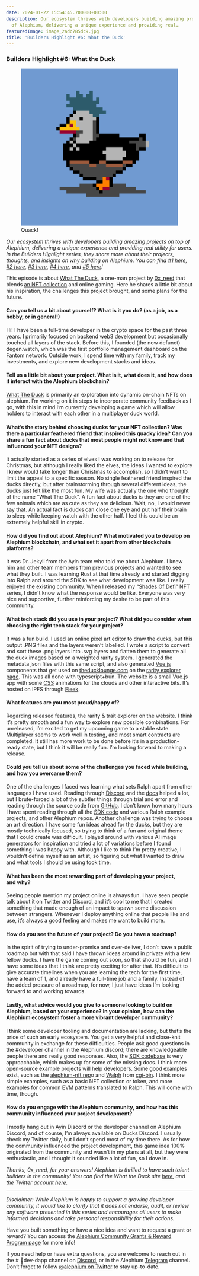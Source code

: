 ```yaml
---
date: 2024-01-22 15:54:45.700000+00:00
description: Our ecosystem thrives with developers building amazing projects on top
  of Alephium, delivering a unique experience and providing real…
featuredImage: image_2adc785dc9.jpg
title: 'Builders Highlight #6: What the Duck'
---
```


### **Builders Highlight \#6: What the Duck**

<figure id="2030" class="graf graf--figure graf-after--h3">
<img src="image_2adc785dc9.jpg" class="graf-image" data-image-id="0*e7sk7oVRFYRyya07" data-width="1440" data-height="1438" data-is-featured="true" />
<figcaption>Quack!</figcaption>
</figure>

_Our ecosystem thrives with developers building amazing projects on top of Alephium, delivering a unique experience and providing real utility for users. In the Builders Highlight series, they share more about their projects, thoughts, and insights on why building on Alephium. You can find_ <a href="https://medium.com/@alephium/builders-highlight-sezame-wallet-ddb4aeb61881" class="markup--anchor markup--p-anchor" data-href="https://medium.com/@alephium/builders-highlight-sezame-wallet-ddb4aeb61881" rel="noopener" target="_blank"><em>#1 here</em></a>_,_ <a href="https://medium.com/@alephium/builders-highlight-alphpaca-nfts-99c69775f04c" class="markup--anchor markup--p-anchor" data-href="https://medium.com/@alephium/builders-highlight-alphpaca-nfts-99c69775f04c" rel="noopener" target="_blank"><em>#2 here</em></a>, <a href="https://medium.com/@alephium/builders-highlight-3-ayin-6be4a6bd4ec2" class="markup--anchor markup--p-anchor" data-href="https://medium.com/@alephium/builders-highlight-3-ayin-6be4a6bd4ec2" rel="noopener" target="_blank"><em>#3 here</em></a>, <a href="https://medium.com/@alephium/builders-highlight-4-no-trust-verify-9ea495ca826f" class="markup--anchor markup--p-anchor" data-href="https://medium.com/@alephium/builders-highlight-4-no-trust-verify-9ea495ca826f" rel="noopener" target="_blank"><em>#4 here</em></a>, _and_ <a href="https://medium.com/@alephium/builders-highlight-5-deadrare-d5ff90d6161e" class="markup--anchor markup--p-anchor" data-href="https://medium.com/@alephium/builders-highlight-5-deadrare-d5ff90d6161e" target="_blank"><em>#5 here</em></a>_!_

This episode is about <a href="https://theducklounge.com/#/" class="markup--anchor markup--p-anchor" data-href="https://theducklounge.com/#/" rel="noopener" target="_blank">What The Duck</a>, a one-man project by <a href="https://twitter.com/0x_reed" class="markup--anchor markup--p-anchor" data-href="https://twitter.com/0x_reed" rel="noopener" target="_blank">0x_reed</a> that blends <a href="https://deadrare.io/collection/what-the-duck" class="markup--anchor markup--p-anchor" data-href="https://deadrare.io/collection/what-the-duck" rel="noopener" target="_blank">an NFT collection</a> and online gaming. Here he shares a little bit about his inspiration, the challenges this project brought, and some plans for the future.

#### **Can you tell us a bit about yourself? What is it you do? (as a job, as a hobby, or in general!)**

Hi! I have been a full-time developer in the crypto space for the past three years. I primarily focused on backend web3 development but occasionally touched all layers of the stack. Before this, I founded (the now defunct) degen.watch, which was the first portfolio management dashboard on the Fantom network. Outside work, I spend time with my family, track my investments, and explore new development stacks and ideas.

#### **Tell us a little bit about your project. What is it, what does it, and how does it interact with the Alephium blockchain?**

<a href="https://twitter.com/alph_ducks" class="markup--anchor markup--p-anchor" data-href="https://twitter.com/alph_ducks" rel="noopener" target="_blank">What The Duck</a> is primarily an exploration into dynamic on-chain NFTs on alephium. I’m working on it in steps to incorporate community feedback as I go, with this in mind I’m currently developing a game which will allow holders to interact with each other in a multiplayer duck world.

#### **What’s the story behind choosing ducks for your NFT collection? Was there a particular feathered friend that inspired this quacky idea? Can you share a fun fact about ducks that most people might not know and that influenced your NFT designs?**

It actually started as a series of elves I was working on to release for Christmas, but although I really liked the elves, the ideas I wanted to explore I knew would take longer than Christmas to accomplish, so I didn’t want to limit the appeal to a specific season. No single feathered friend inspired the ducks directly, but after brainstorming through several different ideas, the ducks just felt like the most fun. My wife was actually the one who thought of the name “What The Duck”. A fun fact about ducks is they are one of the few animals which are as cute as they are delicious. Wait, no, I would never say that. An actual fact is ducks can close one eye and put half their brain to sleep while keeping watch with the other half. I feel this could be an extremely helpful skill in crypto.

#### **How did you find out about Alephium? What motivated you to develop on Alephium blockchain, and what set it apart from other blockchain platforms?**

It was Dr. Jekyll from the Ayin team who told me about Alephium. I knew him and other team members from previous projects and wanted to see what they built. I was learning Rust at that time already and started digging into Ralph and around the SDK to see what development was like. I really enjoyed the existing community. When I released my “<a href="https://deadrare.io/collection/shades-of-defi" class="markup--anchor markup--p-anchor" data-href="https://deadrare.io/collection/shades-of-defi" rel="noopener" target="_blank">Shades Of Defi</a>” NFT series, I didn’t know what the response would be like. Everyone was very nice and supportive, further reinforcing my desire to be part of this community.

#### **What tech stack did you use in your project? What did you consider when choosing the right tech stack for your project?**

It was a fun build. I used an online pixel art editor to draw the ducks, but this output .PNG files and the layers weren’t labelled. I wrote a script to convert and sort these .png layers into .svg layers and flatten them to generate all the duck images based on a weighted rarity system. I generated the metadata json files with this same script, and also generated <a href="https://vuejs.org/" class="markup--anchor markup--p-anchor" data-href="https://vuejs.org/" rel="noopener" target="_blank">Vue.js</a> components that get used on <a href="https://theducklounge.com/#/" class="markup--anchor markup--p-anchor" data-href="https://theducklounge.com/#/" rel="noopener" target="_blank">theducklounge.com</a> on the <a href="https://theducklounge.com/#/nest" class="markup--anchor markup--p-anchor" data-href="https://theducklounge.com/#/nest" rel="noopener" target="_blank">rarity explorer page</a>. This was all done with typescript+bun. The website is a small Vue.js app with some <a href="https://en.wikipedia.org/wiki/CSS" class="markup--anchor markup--p-anchor" data-href="https://en.wikipedia.org/wiki/CSS" rel="noopener" target="_blank">CSS</a> animations for the clouds and other interactive bits. It’s hosted on IPFS through <a href="https://fleek.co/hosting/" class="markup--anchor markup--p-anchor" data-href="https://fleek.co/hosting/" rel="noopener" target="_blank">Fleek</a>.

#### **What features are you most proud/happy of?**

Regarding released features, the rarity & trait explorer on the website. I think it’s pretty smooth and a fun way to explore new possible combinations. For unreleased, I’m excited to get my upcoming game to a stable state. Multiplayer seems to work well in testing, and most smart contracts are completed. It still has more work to be done before it’s in a production-ready state, but I think it will be really fun. I’m looking forward to making a release.

#### **Could you tell us about some of the challenges you faced while building, and how you overcame them?**

One of the challenges I faced was learning what sets Ralph apart from other languages I have used. Reading through <a href="http://alephium.org/discord" class="markup--anchor markup--p-anchor" data-href="http://alephium.org/discord" rel="noopener" target="_blank">Discord</a> and the <a href="http://docs.alephium.org" class="markup--anchor markup--p-anchor" data-href="http://docs.alephium.org" rel="noopener" target="_blank">docs</a> helped a lot, but I brute-forced a lot of the subtler things through trial and error and reading through the source code from <a href="http://github.com/alephium" class="markup--anchor markup--p-anchor" data-href="http://github.com/alephium" rel="noopener" target="_blank">GitHub</a>. I don’t know how many hours I have spent reading through all the <a href="https://github.com/alephium/alephium-web3" class="markup--anchor markup--p-anchor" data-href="https://github.com/alephium/alephium-web3" rel="noopener" target="_blank">SDK code</a> and various Ralph example projects, and other Alephium repos. Another challenge was trying to choose an art direction. I have some fun ideas ahead for the ducks, but they are mostly technically focused, so trying to think of a fun and original theme that I could create was difficult. I played around with various AI image generators for inspiration and tried a lot of variations before I found something I was happy with. Although I like to think I’m pretty creative, I wouldn’t define myself as an artist, so figuring out what I wanted to draw and what tools I should be using took time.

#### What has been the most rewarding part of developing your project, and why?

Seeing people mention my project online is always fun. I have seen people talk about it on Twitter and Discord, and it’s cool to me that I created something that made enough of an impact to spawn some discussion between strangers. Whenever I deploy anything online that people like and use, it’s always a good feeling and makes me want to build more.

#### **How do you see the future of your project? Do you have a roadmap?**

In the spirit of trying to under-promise and over-deliver, I don’t have a public roadmap but with that said I have thrown ideas around in private with a few fellow ducks. I have the game coming out soon, so that should be fun, and I have some ideas that I think are pretty exciting for after that. It’s difficult to give accurate timelines when you are learning the tech for the first time, have a team of 1, and already have a full-time job and a family. Instead of the added pressure of a roadmap, for now, I just have ideas I’m looking forward to and working towards.

#### Lastly, what advice would you give to someone looking to build on Alephium, based on your experience? In your opinion, how can the Alephium ecosystem foster a more vibrant developer community?

I think some developer tooling and documentation are lacking, but that’s the price of such an early ecosystem. You get a very helpful and close-knit community in exchange for these difficulties. People ask good questions in the \#developer channel in the Alephium discord; there are knowledgeable people there and really good responses. Also, the <a href="https://github.com/alephium/alephium-web3" class="markup--anchor markup--p-anchor" data-href="https://github.com/alephium/alephium-web3" rel="noopener" target="_blank">SDK codebase</a> is very approachable, which makes up for some of the missing docs. I think more open-source example projects will help developers. Some good examples exist, such as the <a href="https://github.com/alephium/alephium-nft" class="markup--anchor markup--p-anchor" data-href="https://github.com/alephium/alephium-nft" rel="noopener" target="_blank">alephium-nft rep</a>o and <a href="https://github.com/notrustverify/walph-contracts" class="markup--anchor markup--p-anchor" data-href="https://github.com/notrustverify/walph-contracts" rel="noopener" target="_blank">Walph</a> from <a href="https://twitter.com/cg1_bin" class="markup--anchor markup--p-anchor" data-href="https://twitter.com/cg1_bin" rel="noopener" target="_blank">cgi-bin</a>. I think more simple examples, such as a basic NFT collection or token, and more examples for common EVM patterns translated to Ralph. This will come with time, though.

#### **How do you engage with the Alephium community, and how has this community influenced your project development?**

I mostly hang out in Ayin Discord or the developer channel on Alephium Discord, and of course, I’m always available on Ducks Discord. I usually check my Twitter daily, but I don’t spend most of my time there. As for how the community influenced the project development, this game idea 100% originated from the community and wasn’t in my plans at all, but they were enthusiastic, and I thought it sounded like a lot of fun, so I dove in.

_Thanks, 0x_reed, for your answers! Alephium is thrilled to have such talent builders in the community! You can find the What the Duck site_ <a href="http://theducklounge.com" class="markup--anchor markup--p-anchor" data-href="http://theducklounge.com" rel="noopener" target="_blank"><em>here</em></a>_, and the Twitter account_ <a href="http://twitter.com/alph_ducks" class="markup--anchor markup--p-anchor" data-href="http://twitter.com/alph_ducks" rel="noopener" target="_blank"><em>here</em></a>_._

---

_Disclaimer: While Alephium is happy to support a growing developer community, it would like to clarify that it does not endorse, audit, or review any software presented in this series and encourages all users to make informed decisions and take personal responsibility for their actions._

Have you built something or have a nice idea and want to request a grant or reward? You can access the <a href="https://github.com/alephium/community/blob/master/Grant%26RewardProgram.md" class="markup--anchor markup--p-anchor" data-href="https://github.com/alephium/community/blob/master/Grant%26RewardProgram.md" rel="noopener ugc nofollow noopener" target="_blank">Alephium Community Grants &amp; Reward Program page</a> for more info!

If you need help or have extra questions, you are welcome to reach out in the \# 🎨dev-dapp channel on <a href="https://alephium.org/discord/" class="markup--anchor markup--p-anchor" data-href="https://alephium.org/discord/" rel="noopener ugc nofollow noopener" target="_blank">Discord</a>, or in the Alephium <a href="https://t.me/alephiumgroup" class="markup--anchor markup--p-anchor" data-href="https://t.me/alephiumgroup" rel="noopener ugc nofollow noopener" target="_blank">Telegram</a> channel. Don’t forget to follow <a href="https://twitter.com/alephium" class="markup--anchor markup--p-anchor" data-href="https://twitter.com/alephium" rel="noopener ugc nofollow noopener" target="_blank">@alephium on Twitter</a> to stay up-to-date.
